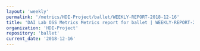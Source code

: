 ```yaml
---
layout: 'weekly'
permalink: '/metrics/HDI-Project/ballet/WEEKLY-REPORT-2018-12-16'
title: 'DAI Lab OSS Metrics Metrics report for ballet | WEEKLY-REPORT-2018-12-16'
organization: 'HDI-Project'
repository: 'ballet'
current_date: '2018-12-16'
---
```

